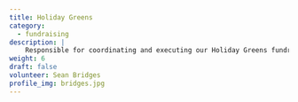 ```yaml
---
title: Holiday Greens
category: 
  - fundraising
description: |
    Responsible for coordinating and executing our Holiday Greens fundraiser
weight: 6
draft: false
volunteer: Sean Bridges
profile_img: bridges.jpg
---
```

